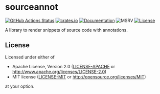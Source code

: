 # sourceannot

[![GitHub Actions Status](https://github.com/eduardosm/rust-sourceannot/workflows/CI/badge.svg)](https://github.com/eduardosm/rust-sourceannot/actions)
[![crates.io](https://img.shields.io/crates/v/sourceannot.svg)](https://crates.io/crates/sourceannot)
[![Documentation](https://docs.rs/sourceannot/badge.svg)](https://docs.rs/sourceannot)
![MSRV](https://img.shields.io/badge/rustc-1.74+-lightgray.svg)
[![License](https://img.shields.io/crates/l/sourceannot.svg)](https://github.com/eduardosm/rust-sourceannot#license)

A library to render snippets of source code with annotations.

## License

Licensed under either of

  * Apache License, Version 2.0 ([LICENSE-APACHE](LICENSE-APACHE) or
    http://www.apache.org/licenses/LICENSE-2.0)
  * MIT license ([LICENSE-MIT](LICENSE-MIT) or
    http://opensource.org/licenses/MIT)

at your option.
